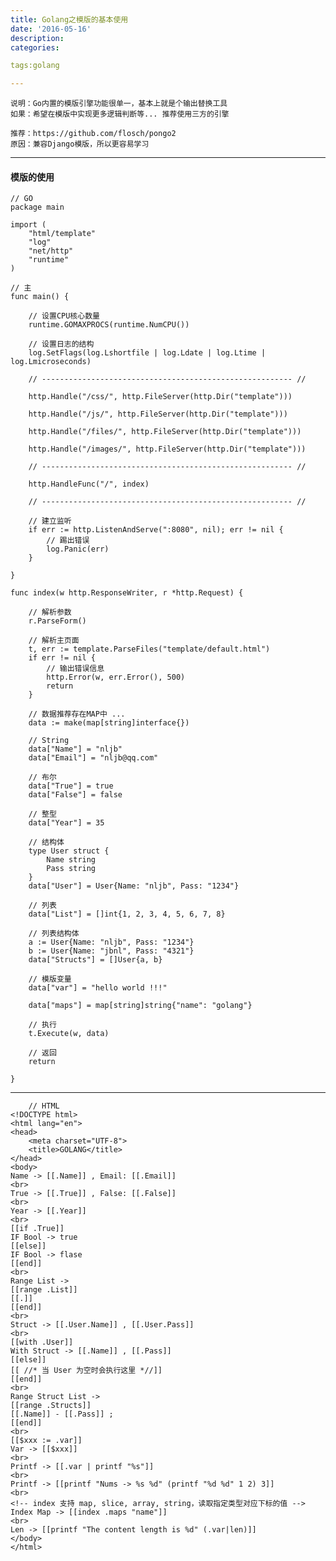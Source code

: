 ```yaml
---
title: Golang之模版的基本使用
date: '2016-05-16'
description:
categories:

tags:golang

---
```


>

	说明：Go内置的模版引擎功能很单一，基本上就是个输出替换工具
	如果：希望在模版中实现更多逻辑判断等... 推荐使用三方的引擎

	推荐：https://github.com/flosch/pongo2
	原因：兼容Django模版，所以更容易学习

>

---

>

#### 模版的使用

>

	// GO
    package main

    import (
        "html/template"
        "log"
        "net/http"
        "runtime"
    )

    // 主
    func main() {

        // 设置CPU核心数量
        runtime.GOMAXPROCS(runtime.NumCPU())

        // 设置日志的结构
        log.SetFlags(log.Lshortfile | log.Ldate | log.Ltime | log.Lmicroseconds)

        // -------------------------------------------------------- //

        http.Handle("/css/", http.FileServer(http.Dir("template")))

        http.Handle("/js/", http.FileServer(http.Dir("template")))

        http.Handle("/files/", http.FileServer(http.Dir("template")))

        http.Handle("/images/", http.FileServer(http.Dir("template")))

        // -------------------------------------------------------- //

        http.HandleFunc("/", index)

        // -------------------------------------------------------- //

        // 建立监听
        if err := http.ListenAndServe(":8080", nil); err != nil {
            // 踢出错误
            log.Panic(err)
        }

    }

    func index(w http.ResponseWriter, r *http.Request) {

        // 解析参数
        r.ParseForm()

        // 解析主页面
        t, err := template.ParseFiles("template/default.html")
        if err != nil {
            // 输出错误信息
            http.Error(w, err.Error(), 500)
            return
        }

        // 数据推荐存在MAP中 ...
        data := make(map[string]interface{})

        // String
        data["Name"] = "nljb"
        data["Email"] = "nljb@qq.com"

        // 布尔
        data["True"] = true
        data["False"] = false

        // 整型
        data["Year"] = 35

        // 结构体
        type User struct {
            Name string
            Pass string
        }
        data["User"] = User{Name: "nljb", Pass: "1234"}

        // 列表
        data["List"] = []int{1, 2, 3, 4, 5, 6, 7, 8}

        // 列表结构体
        a := User{Name: "nljb", Pass: "1234"}
        b := User{Name: "jbnl", Pass: "4321"}
        data["Structs"] = []User{a, b}

        // 模版变量
        data["var"] = "hello world !!!"

        data["maps"] = map[string]string{"name": "golang"}

        // 执行
        t.Execute(w, data)

        // 返回
        return

	}

>

---

>

        // HTML
    <!DOCTYPE html>
    <html lang="en">
    <head>
        <meta charset="UTF-8">
        <title>GOLANG</title>
    </head>
    <body>
    Name -> [[.Name]] , Email: [[.Email]]
    <br>
    True -> [[.True]] , False: [[.False]]
    <br>
    Year -> [[.Year]]
    <br>
    [[if .True]]
    IF Bool -> true
    [[else]]
    IF Bool -> flase
    [[end]]
    <br>
    Range List ->
    [[range .List]]
    [[.]]
    [[end]]
    <br>
    Struct -> [[.User.Name]] , [[.User.Pass]]
    <br>
    [[with .User]]
    With Struct -> [[.Name]] , [[.Pass]]
    [[else]]
    [[ //* 当 User 为空时会执行这里 *//]]
    [[end]]
    <br>
    Range Struct List ->
    [[range .Structs]]
    [[.Name]] - [[.Pass]] ;
    [[end]]
    <br>
    [[$xxx := .var]]
    Var -> [[$xxx]]
    <br>
    Printf -> [[.var | printf "%s"]]
    <br>
    Printf -> [[printf "Nums -> %s %d" (printf "%d %d" 1 2) 3]]
    <br>
    <!-- index 支持 map, slice, array, string，读取指定类型对应下标的值 -->
    Index Map -> [[index .maps "name"]]
    <br>
    Len -> [[printf "The content length is %d" (.var|len)]]
    </body>
    </html>


>

